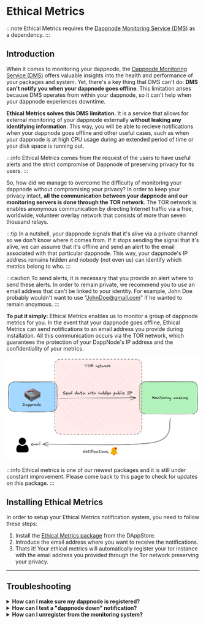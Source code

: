 # Ethical Metrics
:::note
Ethical Metrics requires the [Dappnode Monitoring Service (DMS)](../packages/dms.md) as a dependency.
:::

## Introduction
When it comes to monitoring your dappnode, the [Dappnode Monitoring Service (DMS)](../packages/dms.md) offers valuable insights into the health and performance of your packages and system. Yet, there's a key thing that DMS can't do: **DMS can't notify you when your dappnode goes offline**. This limitation arises because DMS operates from within your dappnode, so it can't help when your dappnode experiences downtime.

**Ethical Metrics solves this DMS limitation.** It is a service that allows for external monitoring of your dappnode externally **without leaking any identifying information**. This way, you will be able to recieve notifications when your dappnode goes offline and other useful cases, such as when your dappnode is at high CPU usage during an extended period of time or your disk space is running out.

:::info
Ethical Metrics comes from the request of the users to have useful alerts and the strict compromise of Dappnode of preserving privacy for its users.
:::

So, how did we manage to overcome the difficulty of monitoring your dappnode without compromising your privacy? In order to keep your privacy intact, **all the communication between your dappnode and our monitoring servers is done through the TOR network**. The TOR network is enables anonymous communication by directing Internet traffic via a free, worldwide, volunteer overlay network that consists of more than seven thousand relays. 

:::tip
In a nutshell, your dappnode signals that it's alive via a private channel so we don't know where it comes from. If it stops sending the signal that it's alive, we can assume that it's offline and send an alert to the email associated with that particular dappnode. This way, your dappnode's IP address remains hidden and nobody (not even us) can identify which metrics belong to who.
:::

:::caution
To send alerts, it is necessary that you provide an alert where to send these alerts. In order to remain private, we recommend you to use an email address that can't be linked to your identity. For example, John Doe probably wouldn't want to use "JohnDoe@gmail.com" if he wanted to remain anoymous.
:::

**To put it simply:** Ethical Metrics enables us to monitor a group of dappnode metrics for you. In the event that your dappnode goes offline, Ethical Metrics can send notifications to an email address you provide during installation. All this communication occurs via the TOR network, which guarantees the protection of your DappNode's IP address and the confidentiality of your metrics.


![setup-5](/img/ethical-metrics.png)

:::info
Ethical metrics is one of our newest packages and it is still under constant improvement. Please come back to this page to check for updates on this package.
:::
## Installing Ethical Metrics
In order to setup your Ethical Metrics notification system, you need to follow these steps:

1. Install the [Ethical Metrics package](http://my.dappnode/installer/dnp/ethical-metrics.dnp.dappnode.eth) from the DAppStore.
2. Introduce the email address where you want to receive the notifications.
3. Thats it! Your ethical metrics will automatically register your tor instance with the email address you provided through the Tor network preserving your privacy.

<hr />

## Troubleshooting

<details>
  <summary><strong>How can I make sure my dappnode is registered?</strong></summary>
  
  Upon registering, an email will be sent to your configured email address. If you don't receive this email, please check your spam folder.
</details>

<details>
  <summary><strong>How can I test a "dappnode down" notification?</strong></summary>
  
  There are various ways to test a "dappnode down" notification. The easiest way is to stop your dappnode, but you can also test it by stopping the "prometheus" service of your Ethical Metrics package. After an hour, you should receive a "dappnode down" notification in your email.
</details>

<details>
  <summary><strong>How can I unregister from the monitoring system?</strong></summary>
  
  Unregistering from the monitoring system is as easy as uninstalling the Ethical Metrics package. After uninstalling the package, you will no longer receive notifications, and we will no longer collect metrics from your dappnode.
</details>

